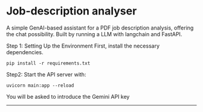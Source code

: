 # Job-description analyser

A simple GenAI-based assistant for a PDF job description analysis, offering the chat possibility.
Built by running a LLM with langchain and FastAPI.

Step 1: Setting Up the Environment
First, install the necessary dependencies.

``pip install -r requirements.txt``

Step2: Start the API server with:

``uvicorn main:app --reload``

You will be asked to introduce the Gemini API key

-----------
<!-- pip install -qU "langchain[anthropic]" -->